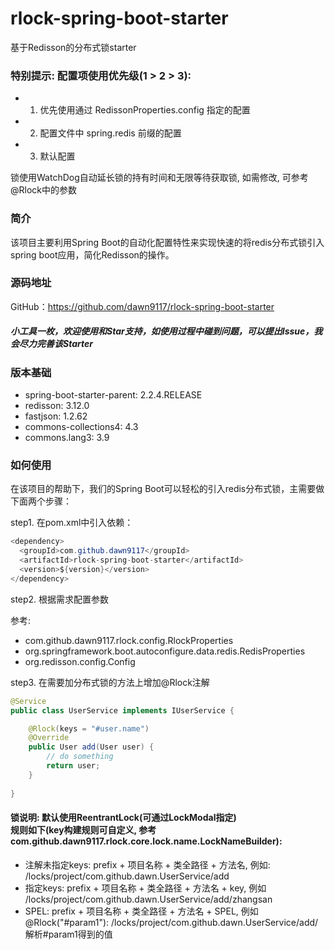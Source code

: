 # rlock-spring-boot-starter
基于Redisson的分布式锁starter

### 特别提示: 配置项使用优先级(1 > 2 > 3): 
* 1. 优先使用通过 RedissonProperties.config 指定的配置
* 2. 配置文件中 spring.redis 前缀的配置
* 3. 默认配置
    
锁使用WatchDog自动延长锁的持有时间和无限等待获取锁, 如需修改, 可参考@Rlock中的参数

### 简介
该项目主要利用Spring Boot的自动化配置特性来实现快速的将redis分布式锁引入spring boot应用，简化Redisson的操作。

### 源码地址
GitHub：https://github.com/dawn9117/rlock-spring-boot-starter

##### 小工具一枚，欢迎使用和Star支持，如使用过程中碰到问题，可以提出Issue，我会尽力完善该Starter

### 版本基础
* spring-boot-starter-parent: 2.2.4.RELEASE
* redisson: 3.12.0
* fastjson: 1.2.62
* commons-collections4: 4.3
* commons.lang3: 3.9

### 如何使用
在该项目的帮助下，我们的Spring Boot可以轻松的引入redis分布式锁，主需要做下面两个步骤：

step1. 在pom.xml中引入依赖：
``` java
<dependency>
  <groupId>com.github.dawn9117</groupId>
  <artifactId>rlock-spring-boot-starter</artifactId>
  <version>${version}</version>
</dependency>
```

step2. 根据需求配置参数

参考:
* com.github.dawn9117.rlock.config.RlockProperties
* org.springframework.boot.autoconfigure.data.redis.RedisProperties
* org.redisson.config.Config


step3. 在需要加分布式锁的方法上增加@Rlock注解

``` java
@Service
public class UserService implements IUserService {

	@Rlock(keys = "#user.name")
	@Override
	public User add(User user) {
		// do something
		return user;
	}
	
}
```

#### 锁说明: 默认使用ReentrantLock(可通过LockModal指定)<br/> 规则如下(key构建规则可自定义, 参考 com.github.dawn9117.rlock.core.lock.name.LockNameBuilder): 
* 注解未指定keys: prefix + 项目名称 + 类全路径 + 方法名, 例如: /locks/project/com.github.dawn.UserService/add
* 指定keys: prefix + 项目名称 + 类全路径 + 方法名 + key, 例如 /locks/project/com.github.dawn.UserService/add/zhangsan
* SPEL: prefix + 项目名称 + 类全路径 + 方法名 + SPEL, 例如 @Rlock("#param1"): /locks/project/com.github.dawn.UserService/add/解析#param1得到的值